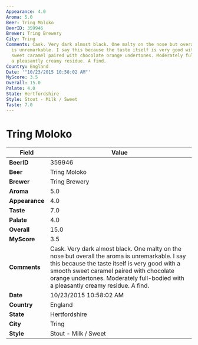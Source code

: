 ```yaml
---
Appearance: 4.0
Aroma: 5.0
Beer: Tring Moloko
BeerID: 359946
Brewer: Tring Brewery
City: Tring
Comments: Cask. Very dark almost black. One malty on the nose but overall the aroma
  is unremarkable. I say this because the taste itself is very good with a smooth
  sweet caramel paired with chocolate orange undertones. Moderately full-bodied with
  a pleasantly creamy residue. A find.
Country: England
Date: '"10/23/2015 10:58:02 AM"'
MyScore: 3.5
Overall: 15.0
Palate: 4.0
State: Hertfordshire
Style: Stout - Milk / Sweet
Taste: 7.0
---
```


# Tring Moloko

| Field         | Value |
|---------------|-------|
| **BeerID** | 359946 |
| **Beer** | Tring Moloko |
| **Brewer** | Tring Brewery |
| **Aroma** | 5.0 |
| **Appearance** | 4.0 |
| **Taste** | 7.0 |
| **Palate** | 4.0 |
| **Overall** | 15.0 |
| **MyScore** | 3.5 |
| **Comments** | Cask. Very dark almost black. One malty on the nose but overall the aroma is unremarkable. I say this because the taste itself is very good with a smooth sweet caramel paired with chocolate orange undertones. Moderately full-bodied with a pleasantly creamy residue. A find. |
| **Date** | 10/23/2015 10:58:02 AM |
| **Country** | England |
| **State** | Hertfordshire |
| **City** | Tring |
| **Style** | Stout - Milk / Sweet |
